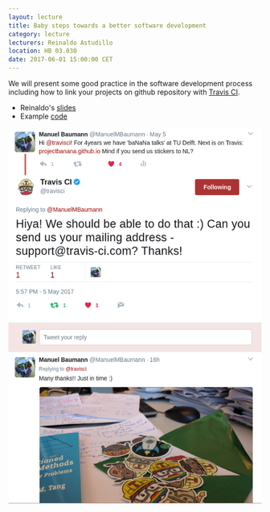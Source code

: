 ```yaml
---
layout: lecture
title: Baby steps towards a better software development
category: lecture
lecturers: Reinaldo Astudillo
location: HB 03.030
date: 2017-06-01 15:00:00 CET
---
```


We will present some good practice in the software development process
including how to link your projects on github repository with [Travis CI].

* Reinaldo's [slides](/presentations/softwareDev/betterSoftwarePart1.odp)
* Example [code]

![travis](/images/travis_tw.png)

[Travis CI]: https://travis-ci.org/
[code]: https://github.com/astudillor/primality
